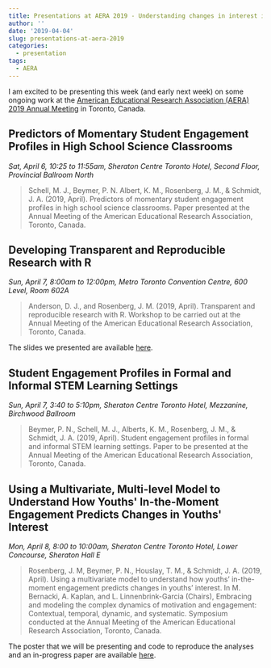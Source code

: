 ```yaml
---
title: Presentations at AERA 2019 - Understanding changes in interest in STEM, student engagement profiles in science, and transparent and reproducible research 
author: ''
date: '2019-04-04'
slug: presentations-at-aera-2019
categories:
  - presentation
tags:
  - AERA
---
```


I am excited to be presenting this week (and early next week) on some ongoing work at the [American Educational Research Association (AERA) 2019 Annual Meeting](http://www.aera19.net/) in Toronto, Canada. 

## Predictors of Momentary Student Engagement Profiles in High School Science Classrooms

*Sat, April 6, 10:25 to 11:55am, Sheraton Centre Toronto Hotel, Second Floor, Provincial Ballroom North*

> Schell, M. J., Beymer, P. N. Albert, K. M., Rosenberg, J. M., & Schmidt, J. A. (2019, April). Predictors of momentary student engagement profiles in high school science classrooms. Paper presented at the Annual Meeting of the American Educational Research Association, Toronto, Canada.

## Developing Transparent and Reproducible Research with R

*Sun, April 7, 8:00am to 12:00pm, Metro Toronto Convention Centre, 600 Level, Room 602A*

> Anderson, D. J., and Rosenberg, J. M. (2019, April). Transparent and reproducible research with R. Workshop to be carried out at the Annual Meeting of the American Educational Research Association, Toronto, Canada.

The slides we presented are available [here](https://github.com/ResearchTransparency/rr_aera19/blob/master/README.md).

## Student Engagement Profiles in Formal and Informal STEM Learning Settings

*Sun, April 7, 3:40 to 5:10pm, Sheraton Centre Toronto Hotel, Mezzanine, Birchwood Ballroom*

> Beymer, P. N., Schell, M. J., Alberts, K. M., Rosenberg, J. M., & Schmidt, J. A. (2019, April). Student engagement profiles in formal and informal STEM learning settings. Paper to be presented at the Annual Meeting of the American Educational Research Association, Toronto, Canada.

## Using a Multivariate, Multi-level Model to Understand How Youths' In-the-Moment Engagement Predicts Changes in Youths' Interest

*Mon, April 8, 8:00 to 10:00am, Sheraton Centre Toronto Hotel, Lower Concourse, Sheraton Hall E*

> Rosenberg, J. M, Beymer, P. N., Houslay, T. M., & Schmidt, J. A. (2019, April). Using a multivariate model to understand how youths’ in-the-moment engagement predicts changes in youths’ interest. In M. Bernacki, A. Kaplan, and L. Linnenbrink-Garcia (Chairs), Embracing and modeling the complex dynamics of motivation and engagement: Contextual, temporal, dynamic, and systematic. Symposium conducted at the Annual Meeting of the American Educational Research Association, Toronto, Canada.

The poster that we will be presenting and code to reproduce the analyses and an in-progress paper are available [here](https://osf.io/tk3dn/).